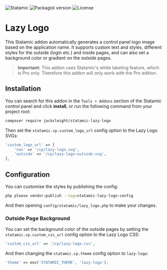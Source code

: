 <!-- statamic:hide -->

![Statamic](https://flat.badgen.net/badge/Statamic/3.1+/FF269E)
![Packagist version](https://flat.badgen.net/packagist/v/jacksleight/statamic-lazy-logo)
![License](https://flat.badgen.net/github/license/jacksleight/statamic-lazy-logo)

# Lazy Logo 

<!-- /statamic:hide -->

This Statamic addon automatically generates a control panel logo image based on the application name. It supports custom text and styles, different styles for the outside (login etc.) and inside pages, and can also set a background color or gradient on the outside pages.

> **Important:** This addon uses Statamic's white labeling feature, which is Pro only. Therefore this addon will only work with the Pro edition.

## Installation

You can search for this addon in the `Tools > Addons` section of the Statamic control panel and click **install**, or run the following command from your project root:

```bash
composer require jacksleight/statamic-lazy-logo
```

Then set the `statamic.cp.custom_logo_url` config option to the Lazy Logo SVGs:

```php
'custom_logo_url' => [
    'nav' => '/cp/lazy-logo.svg',
    'outside' => '/cp/lazy-logo-outside.svg',
],
```

## Configuration

You can customise the styles by publishing the config:

```bash
php please vendor:publish --tag=statamic-lazy-logo-config
```

And then opening `config/statamic/lazy_logo.php` to make your changes.

### Outside Page Background

You can set the background color of the outside pages by setting the `statamic.cp.custom_css_url` config option to the Lazy Logo CSS:

```php
'custom_css_url' => '/cp/lazy-logo.css',
```

And then changing the `statamic.cp.theme` config option to `lazy-logo`:

```php
'theme' => env('STATAMIC_THEME', 'lazy-logo'),
```
